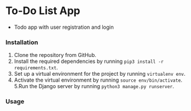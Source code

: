 # To-Do List App
* Todo app with user registration and login

### Installation

1. Clone the repository from GitHub.
2. Install the required dependencies by running `pip3 install -r requirements.txt`.
3. Set up a virtual environment for the project by running `virtualenv env`.
4. Activate the virtual environment by running `source env/bin/activate`.
5.Run the Django server by running `python3 manage.py runserver`.

### Usage
